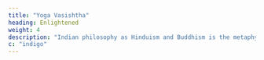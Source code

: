 ```yaml
---
title: "Yoga Vasishtha"
heading: Enlightened
weight: 4
description: "Indian philosophy as Hinduism and Buddhism is the metaphysical foundation of Superphysics"
c: "indigo"
---
```


